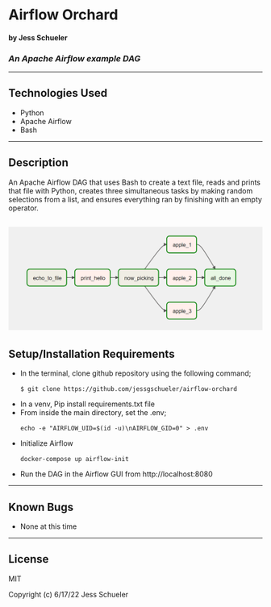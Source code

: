 # Airflow Orchard
#### by Jess Schueler

### *An Apache Airflow example DAG*
---
## Technologies Used
* Python
* Apache Airflow
* Bash
---
## Description

An Apache Airflow DAG that uses Bash to create a text file, reads and prints that file with Python, creates three simultaneous tasks by making random selections from a list, and ensures everything ran by finishing with an empty operator.

![image showing graphview of dag](img/graphview.png)
---
## Setup/Installation Requirements
* In the terminal, clone github repository using the following command;
    ```
    $ git clone https://github.com/jessgschueler/airflow-orchard
    ```
* In a venv, Pip install requirements.txt file
* From inside the main directory, set the .env;
    ```
    echo -e "AIRFLOW_UID=$(id -u)\nAIRFLOW_GID=0" > .env
    ```
* Initialize Airflow 
    ```
    docker-compose up airflow-init
    ```
* Run the DAG in the Airflow GUI from http://localhost:8080
---
## Known Bugs
* None at this time
---
## License
MIT

Copyright (c) 6/17/22 Jess Schueler
